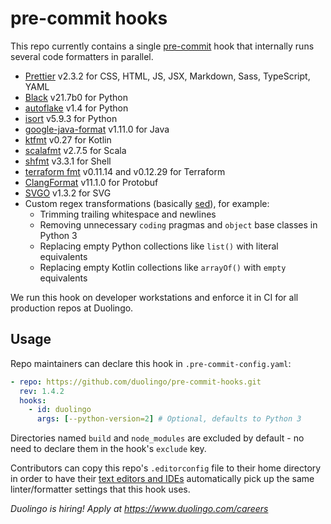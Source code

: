 # pre-commit hooks

This repo currently contains a single [pre-commit](https://pre-commit.com/) hook that internally runs several code formatters in parallel.

- [Prettier](https://github.com/prettier/prettier) v2.3.2 for CSS, HTML, JS, JSX, Markdown, Sass, TypeScript, YAML
- [Black](https://github.com/psf/black) v21.7b0 for Python
- [autoflake](https://github.com/myint/autoflake) v1.4 for Python
- [isort](https://github.com/PyCQA/isort) v5.9.3 for Python
- [google-java-format](https://github.com/google/google-java-format) v1.11.0 for Java
- [ktfmt](https://github.com/facebookincubator/ktfmt) v0.27 for Kotlin
- [scalafmt](https://scalameta.org/scalafmt/) v2.7.5 for Scala
- [shfmt](https://github.com/mvdan/sh) v3.3.1 for Shell
- [terraform fmt](https://github.com/hashicorp/terraform) v0.11.14 and v0.12.29 for Terraform
- [ClangFormat](https://clang.llvm.org/docs/ClangFormat.html) v11.1.0 for Protobuf
- [SVGO](https://github.com/svg/svgo) v1.3.2 for SVG
- Custom regex transformations (basically [sed](https://en.wikipedia.org/wiki/Sed)), for example:
  - Trimming trailing whitespace and newlines
  - Removing unnecessary `coding` pragmas and `object` base classes in Python 3
  - Replacing empty Python collections like `list()` with literal equivalents
  - Replacing empty Kotlin collections like `arrayOf()` with `empty` equivalents

We run this hook on developer workstations and enforce it in CI for all production repos at Duolingo.

## Usage

Repo maintainers can declare this hook in `.pre-commit-config.yaml`:

```yaml
- repo: https://github.com/duolingo/pre-commit-hooks.git
  rev: 1.4.2
  hooks:
    - id: duolingo
      args: [--python-version=2] # Optional, defaults to Python 3
```

Directories named `build` and `node_modules` are excluded by default - no need to declare them in the hook's `exclude` key.

Contributors can copy this repo's `.editorconfig` file to their home directory in order to have their [text editors and IDEs](https://editorconfig.org/) automatically pick up the same linter/formatter settings that this hook uses.

_Duolingo is hiring! Apply at https://www.duolingo.com/careers_

